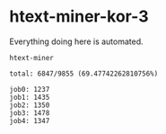 # htext-miner-kor-3

Everything doing here is automated.

```
htext-miner

total: 6847/9855 (69.47742262810756%)

job0: 1237
job1: 1435
job2: 1350
job3: 1478
job4: 1347
```